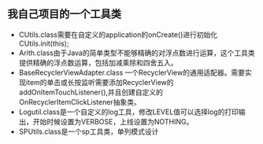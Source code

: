 ## 我自己项目的一个工具类
*	CUtils.class需要在自定义的application的onCreate()进行初始化CUtils.init(this);
*	Arith.class由于Java的简单类型不能够精确的对浮点数进行运算，这个工具类提供精确的浮点数运算，包括加减乘除和四舍五入。
*	BaseRecyclerViewAdapter.class 一个RecyclerView的通用适配器。需要实现item的单击或长按监听需要添加RecyclerView的addOnItemTouchListener(),并且创建自定义的OnRecyclerItemClickListener抽象类。
*	Logutil.class是一个自定义的log工具，修改LEVEL值可以选择log的打印输出，开始时候设置为VERBOSE，上线设置为NOTHING。
*	SPUtils.class是一个sp工具类，单列模式设计